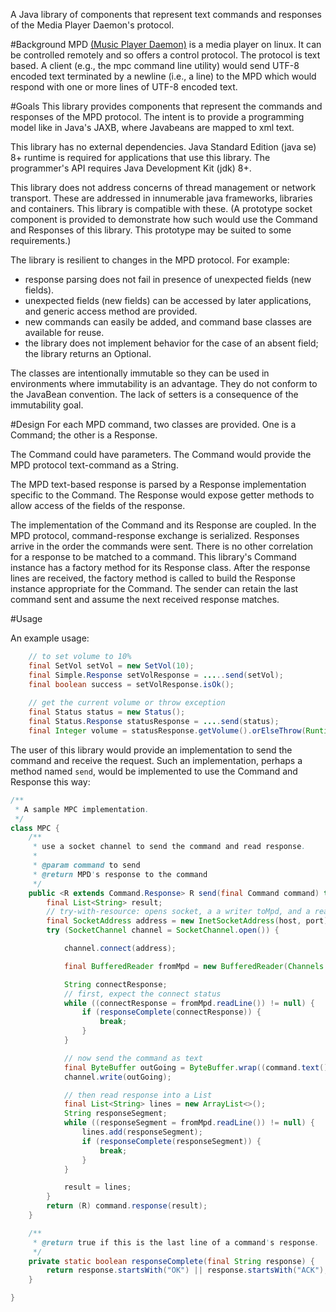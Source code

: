 A Java library of components that represent text commands and responses of the
Media Player Daemon's protocol.

 
#Background
MPD [(Music Player Daemon)](http://www.musicpd.org) is a media player on linux.
It can be controlled remotely and so offers a control protocol.
The protocol is text based.  A client (e.g., the mpc command line utility)
would send UTF-8 encoded text terminated by a newline (i.e., a line)
to the MPD which would respond
with one or more lines of UTF-8 encoded text.
 
#Goals
This library provides components that represent the commands
and responses of the MPD protocol.
The intent is to provide a programming model like in Java's JAXB,
where Javabeans are mapped to xml text.

This library has no external dependencies.
Java Standard Edition (java se) 8+ runtime is required for applications that use this library.
The programmer's API requires Java Development Kit (jdk) 8+.

This library does not address concerns of thread management or network transport.
These are addressed in innumerable java frameworks, libraries and containers.
This library is compatible with these.
(A prototype socket component is provided
to demonstrate how such would use the Command and Responses of this library.
This prototype may be suited to some requirements.)

The library is resilient to changes in the MPD protocol.
For example:
* response parsing does not fail in presence of unexpected fields (new fields).
* unexpected fields (new fields) can be accessed by later applications, and generic access method are provided.
* new commands can easily be added, and command base classes are available for reuse.
* the library does not implement behavior for the case of an absent field; the library returns an Optional.

The classes are intentionally immutable so they
can be used in environments where immutability is an advantage.
They do not conform to the JavaBean convention.
The lack of setters is a consequence of the immutability goal.

#Design
For each MPD command, two classes are provided.  One is a Command;
the other is a Response.

The Command could have parameters.
The Command would provide the MPD protocol text-command as a String.

The MPD text-based response is parsed by a Response implementation specific to the Command.
The Response would expose getter methods to allow access
of the fields of the response.

The implementation of the Command and its Response are coupled.
In the MPD protocol, command-response exchange is serialized.
Responses arrive in the order the commands were sent.
There is no other correlation for a response to be matched to a command.
This library's Command instance has a factory method for its Response class.
After the response lines are received, the factory method is called to
build the Response instance appropriate for the Command.
The sender can retain the last command sent and assume the next received response matches.

#Usage

An example usage:

```java
    // to set volume to 10%
    final SetVol setVol = new SetVol(10);
    final Simple.Response setVolResponse = .....send(setVol);
    final boolean success = setVolResponse.isOk();
    
    // get the current volume or throw exception
    final Status status = new Status();
    final Status.Response statusResponse = ....send(status);
    final Integer volume = statusResponse.getVolume().orElseThrow(RuntimeException::new);

```
    
The user of this library would provide an implementation to
send the command and receive the request.
Such an implementation, perhaps a method named ```send```,
would be implemented to use the Command and Response this way:

```java
/**
 * A sample MPC implementation.
 */
class MPC {
    /**
     * use a socket channel to send the command and read response.
     *        
     * @param command to send
     * @return MPD's response to the command 
     */
    public <R extends Command.Response> R send(final Command command) throws IOException {
        final List<String> result;
        // try-with-resource: opens socket, a a writer toMpd, and a reader fromMpd
        final SocketAddress address = new InetSocketAddress(host, port);
        try (SocketChannel channel = SocketChannel.open()) {

            channel.connect(address);

            final BufferedReader fromMpd = new BufferedReader(Channels.newReader(channel, UTF_8.newDecoder(), -1));

            String connectResponse;
            // first, expect the connect status
            while ((connectResponse = fromMpd.readLine()) != null) {
                if (responseComplete(connectResponse)) {
                    break;
                }
            }

            // now send the command as text
            final ByteBuffer outGoing = ByteBuffer.wrap((command.text() + "\n").getBytes(UTF_8));
            channel.write(outGoing);

            // then read response into a List
            final List<String> lines = new ArrayList<>();
            String responseSegment;
            while ((responseSegment = fromMpd.readLine()) != null) {
                lines.add(responseSegment);
                if (responseComplete(responseSegment)) {
                    break;
                }
            }

            result = lines;
        }
        return (R) command.response(result);
    }

    /**
     * @return true if this is the last line of a command's response. 
     */
    private static boolean responseComplete(final String response) {
        return response.startsWith("OK") || response.startsWith("ACK");
    }

}
```
